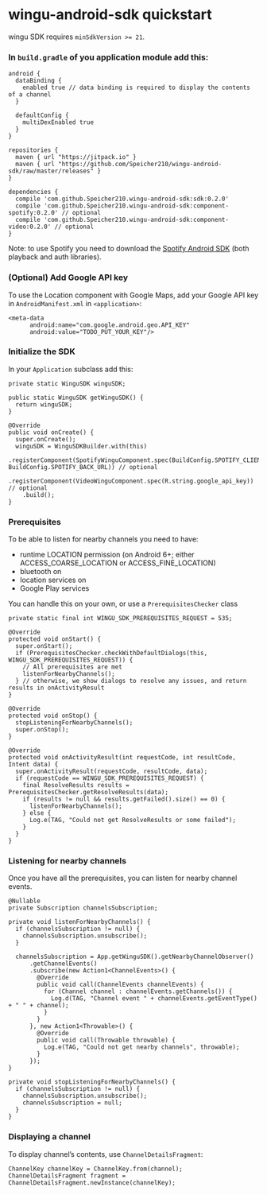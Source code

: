 # wingu-android-sdk quickstart

wingu SDK requires `minSdkVersion >= 21`.

### In `build.gradle` of you application module add this:

```
android {
  dataBinding {
    enabled true // data binding is required to display the contents of a channel
  }

  defaultConfig {
    multiDexEnabled true
  }
}

repositories {
  maven { url "https://jitpack.io" }
  maven { url "https://github.com/Speicher210/wingu-android-sdk/raw/master/releases" }
}

dependencies {
  compile 'com.github.Speicher210.wingu-android-sdk:sdk:0.2.0'
  compile 'com.github.Speicher210.wingu-android-sdk:component-spotify:0.2.0' // optional
  compile 'com.github.Speicher210.wingu-android-sdk:component-video:0.2.0' // optional
}
```

Note: to use Spotify you need to download the [Spotify Android SDK](https://developer.spotify.com/technologies/spotify-android-sdk/) (both playback and auth libraries).

### (Optional) Add Google API key

To use the Location component with Google Maps, add your Google API key in `AndroidManifest.xml` in `<application>`:

```
<meta-data
      android:name="com.google.android.geo.API_KEY"
      android:value="TODO_PUT_YOUR_KEY"/>
```

### Initialize the SDK

In your `Application` subclass add this:

```
private static WinguSDK winguSDK;

public static WinguSDK getWinguSDK() {
  return winguSDK;
}

@Override
public void onCreate() {
  super.onCreate();
  winguSDK = WinguSDKBuilder.with(this)
    .registerComponent(SpotifyWinguComponent.spec(BuildConfig.SPOTIFY_CLIENT_ID, BuildConfig.SPOTIFY_BACK_URL)) // optional
    .registerComponent(VideoWinguComponent.spec(R.string.google_api_key)) // optional
    .build();
}
```

### Prerequisites

To be able to listen for nearby channels you need to have:

- runtime LOCATION permission (on Android 6+; either ACCESS_COARSE_LOCATION or ACCESS_FINE_LOCATION)
- bluetooth on
- location services on
- Google Play services

You can handle this on your own, or use a `PrerequisitesChecker` class

```
private static final int WINGU_SDK_PREREQUISITES_REQUEST = 535;

@Override
protected void onStart() {
  super.onStart();
  if (PrerequisitesChecker.checkWithDefaultDialogs(this, WINGU_SDK_PREREQUISITES_REQUEST)) {
    // All prerequisites are met
    listenForNearbyChannels();
  } // otherwise, we show dialogs to resolve any issues, and return results in onActivityResult
}

@Override
protected void onStop() {
  stopListeningForNearbyChannels();
  super.onStop();
}

@Override
protected void onActivityResult(int requestCode, int resultCode, Intent data) {
  super.onActivityResult(requestCode, resultCode, data);
  if (requestCode == WINGU_SDK_PREREQUISITES_REQUEST) {
    final ResolveResults results = PrerequisitesChecker.getResolveResults(data);
    if (results != null && results.getFailed().size() == 0) {
      listenForNearbyChannels();
    } else {
      Log.e(TAG, "Could not get ResolveResults or some failed");
    }
  }
}
```

### Listening for nearby channels

Once you have all the prerequisites, you can listen for nearby channel events.

```
@Nullable
private Subscription channelsSubscription;

private void listenForNearbyChannels() {
  if (channelsSubscription != null) {
    channelsSubscription.unsubscribe();
  }

  channelsSubscription = App.getWinguSDK().getNearbyChannelObserver()
      .getChannelEvents()
      .subscribe(new Action1<ChannelEvents>() {
        @Override
        public void call(ChannelEvents channelEvents) {
          for (Channel channel : channelEvents.getChannels()) {
            Log.d(TAG, "Channel event " + channelEvents.getEventType() + " " + channel);
          }
        }
      }, new Action1<Throwable>() {
        @Override
        public void call(Throwable throwable) {
          Log.e(TAG, "Could not get nearby channels", throwable);
        }
      });
}

private void stopListeningForNearbyChannels() {
  if (channelsSubscription != null) {
    channelsSubscription.unsubscribe();
    channelsSubscription = null;
  }
}
```

### Displaying a channel

To display channel’s contents, use `ChannelDetailsFragment`:

```
ChannelKey channelKey = ChannelKey.from(channel);
ChannelDetailsFragment fragment = ChannelDetailsFragment.newInstance(channelKey);
```
